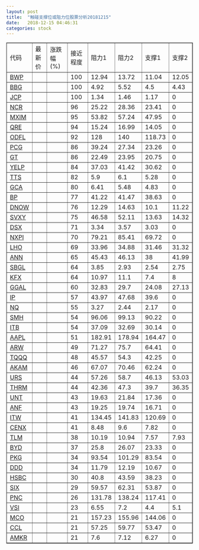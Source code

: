 ```yaml
---
layout: post
title:  "触碰支撑位或阻力位股票分析20181215"
date:   2018-12-15 04:46:31
categories: stock
---
```

<script type="text/javascript">
var stockList = []
stockList.push('gb_bwp');
stockList.push('gb_bbg');
stockList.push('gb_jcp');
stockList.push('gb_ncr');
stockList.push('gb_mxim');
stockList.push('gb_qre');
stockList.push('gb_odfl');
stockList.push('gb_pcg');
stockList.push('gb_gt');
stockList.push('gb_yelp');
stockList.push('gb_tts');
stockList.push('gb_gca');
stockList.push('gb_bp');
stockList.push('gb_dnow');
stockList.push('gb_svxy');
stockList.push('gb_dsx');
stockList.push('gb_nxpi');
stockList.push('gb_lho');
stockList.push('gb_ann');
stockList.push('gb_sbgl');
stockList.push('gb_kfx');
stockList.push('gb_ggal');
stockList.push('gb_ip');
stockList.push('gb_nq');
stockList.push('gb_smh');
stockList.push('gb_itb');
stockList.push('gb_aapl');
stockList.push('gb_arw');
stockList.push('gb_tqqq');
stockList.push('gb_akam');
stockList.push('gb_urs');
stockList.push('gb_thrm');
stockList.push('gb_unt');
stockList.push('gb_anf');
stockList.push('gb_itw');
stockList.push('gb_cenx');
stockList.push('gb_tlm');
stockList.push('gb_byd');
stockList.push('gb_pkg');
stockList.push('gb_ddd');
stockList.push('gb_hsbc');
stockList.push('gb_six');
stockList.push('gb_pnc');
stockList.push('gb_vsi');
stockList.push('gb_mco');
stockList.push('gb_ccl');
stockList.push('gb_amkr');
</script>
<table border="1">
 <tr>
 <td>代码</td>
 <td>最新价</td>
 <td>涨跌幅(%)</td>
 <td>接近程度</td>
 <td>阻力1</td>
 <td>阻力2</td>
 <td>支撑1</td>
 <td>支撑2</td>
</tr>
  <tr id="bwp" class="green">
  <td><a href="http://stock.finance.sina.com.cn/usstock/quotes/BWP.html" target="_blank">BWP</a></td><td></td><td></td><td>100</td><td>12.94</td><td>13.72</td><td>11.04</td><td>12.05</td></tr>
  <tr id="bbg" class="red">
  <td><a href="http://stock.finance.sina.com.cn/usstock/quotes/BBG.html" target="_blank">BBG</a></td><td></td><td></td><td>100</td><td>4.92</td><td>5.52</td><td>4.5</td><td>4.43</td></tr>
  <tr id="jcp" class="green">
  <td><a href="http://stock.finance.sina.com.cn/usstock/quotes/JCP.html" target="_blank">JCP</a></td><td></td><td></td><td>100</td><td>1.34</td><td>1.46</td><td>1.17</td><td>0</td></tr>
  <tr id="ncr" class="green">
  <td><a href="http://stock.finance.sina.com.cn/usstock/quotes/NCR.html" target="_blank">NCR</a></td><td></td><td></td><td>96</td><td>25.22</td><td>28.36</td><td>23.41</td><td>0</td></tr>
  <tr id="mxim" class="red">
  <td><a href="http://stock.finance.sina.com.cn/usstock/quotes/MXIM.html" target="_blank">MXIM</a></td><td></td><td></td><td>95</td><td>53.82</td><td>57.24</td><td>47.95</td><td>0</td></tr>
  <tr id="qre" class="red">
  <td><a href="http://stock.finance.sina.com.cn/usstock/quotes/QRE.html" target="_blank">QRE</a></td><td></td><td></td><td>94</td><td>15.24</td><td>16.99</td><td>14.05</td><td>0</td></tr>
  <tr id="odfl" class="red">
  <td><a href="http://stock.finance.sina.com.cn/usstock/quotes/ODFL.html" target="_blank">ODFL</a></td><td></td><td></td><td>92</td><td>128</td><td>140</td><td>118.73</td><td>0</td></tr>
  <tr id="pcg" class="red">
  <td><a href="http://stock.finance.sina.com.cn/usstock/quotes/PCG.html" target="_blank">PCG</a></td><td></td><td></td><td>86</td><td>39.24</td><td>27.34</td><td>23.26</td><td>0</td></tr>
  <tr id="gt" class="green">
  <td><a href="http://stock.finance.sina.com.cn/usstock/quotes/GT.html" target="_blank">GT</a></td><td></td><td></td><td>86</td><td>22.49</td><td>23.95</td><td>20.75</td><td>0</td></tr>
  <tr id="yelp" class="red">
  <td><a href="http://stock.finance.sina.com.cn/usstock/quotes/YELP.html" target="_blank">YELP</a></td><td></td><td></td><td>84</td><td>37.03</td><td>41.42</td><td>30.62</td><td>0</td></tr>
  <tr id="tts" class="green">
  <td><a href="http://stock.finance.sina.com.cn/usstock/quotes/TTS.html" target="_blank">TTS</a></td><td></td><td></td><td>82</td><td>5.9</td><td>6.1</td><td>5.28</td><td>0</td></tr>
  <tr id="gca" class="green">
  <td><a href="http://stock.finance.sina.com.cn/usstock/quotes/GCA.html" target="_blank">GCA</a></td><td></td><td></td><td>80</td><td>6.41</td><td>5.48</td><td>4.83</td><td>0</td></tr>
  <tr id="bp" class="green">
  <td><a href="http://stock.finance.sina.com.cn/usstock/quotes/BP.html" target="_blank">BP</a></td><td></td><td></td><td>77</td><td>41.22</td><td>41.47</td><td>38.63</td><td>0</td></tr>
  <tr id="dnow" class="red">
  <td><a href="http://stock.finance.sina.com.cn/usstock/quotes/DNOW.html" target="_blank">DNOW</a></td><td></td><td></td><td>76</td><td>12.29</td><td>14.63</td><td>10.1</td><td>11.22</td></tr>
  <tr id="svxy" class="red">
  <td><a href="http://stock.finance.sina.com.cn/usstock/quotes/SVXY.html" target="_blank">SVXY</a></td><td></td><td></td><td>75</td><td>46.58</td><td>52.11</td><td>13.63</td><td>14.32</td></tr>
  <tr id="dsx" class="red">
  <td><a href="http://stock.finance.sina.com.cn/usstock/quotes/DSX.html" target="_blank">DSX</a></td><td></td><td></td><td>71</td><td>3.34</td><td>3.57</td><td>3.03</td><td>0</td></tr>
  <tr id="nxpi" class="red">
  <td><a href="http://stock.finance.sina.com.cn/usstock/quotes/NXPI.html" target="_blank">NXPI</a></td><td></td><td></td><td>70</td><td>79.21</td><td>85.41</td><td>69.72</td><td>0</td></tr>
  <tr id="lho" class="green">
  <td><a href="http://stock.finance.sina.com.cn/usstock/quotes/LHO.html" target="_blank">LHO</a></td><td></td><td></td><td>69</td><td>33.96</td><td>34.88</td><td>31.46</td><td>31.32</td></tr>
  <tr id="ann" class="red">
  <td><a href="http://stock.finance.sina.com.cn/usstock/quotes/ANN.html" target="_blank">ANN</a></td><td></td><td></td><td>65</td><td>45.43</td><td>46.13</td><td>38</td><td>41.99</td></tr>
  <tr id="sbgl" class="green">
  <td><a href="http://stock.finance.sina.com.cn/usstock/quotes/SBGL.html" target="_blank">SBGL</a></td><td></td><td></td><td>64</td><td>3.85</td><td>2.93</td><td>2.54</td><td>2.75</td></tr>
  <tr id="kfx" class="green">
  <td><a href="http://stock.finance.sina.com.cn/usstock/quotes/KFX.html" target="_blank">KFX</a></td><td></td><td></td><td>64</td><td>10.97</td><td>11.1</td><td>7.4</td><td>8</td></tr>
  <tr id="ggal" class="green">
  <td><a href="http://stock.finance.sina.com.cn/usstock/quotes/GGAL.html" target="_blank">GGAL</a></td><td></td><td></td><td>60</td><td>32.83</td><td>29.7</td><td>24.08</td><td>27.13</td></tr>
  <tr id="ip" class="red">
  <td><a href="http://stock.finance.sina.com.cn/usstock/quotes/IP.html" target="_blank">IP</a></td><td></td><td></td><td>57</td><td>43.97</td><td>47.68</td><td>39.6</td><td>0</td></tr>
  <tr id="nq" class="green">
  <td><a href="http://stock.finance.sina.com.cn/usstock/quotes/NQ.html" target="_blank">NQ</a></td><td></td><td></td><td>55</td><td>3.27</td><td>2.44</td><td>2.17</td><td>0</td></tr>
  <tr id="smh" class="green">
  <td><a href="http://stock.finance.sina.com.cn/usstock/quotes/SMH.html" target="_blank">SMH</a></td><td></td><td></td><td>54</td><td>96.06</td><td>99.13</td><td>90.22</td><td>0</td></tr>
  <tr id="itb" class="green">
  <td><a href="http://stock.finance.sina.com.cn/usstock/quotes/ITB.html" target="_blank">ITB</a></td><td></td><td></td><td>54</td><td>37.09</td><td>32.69</td><td>30.14</td><td>0</td></tr>
  <tr id="aapl" class="green">
  <td><a href="http://stock.finance.sina.com.cn/usstock/quotes/AAPL.html" target="_blank">AAPL</a></td><td></td><td></td><td>51</td><td>182.91</td><td>178.94</td><td>164.47</td><td>0</td></tr>
  <tr id="arw" class="red">
  <td><a href="http://stock.finance.sina.com.cn/usstock/quotes/ARW.html" target="_blank">ARW</a></td><td></td><td></td><td>49</td><td>71.27</td><td>75.7</td><td>64.41</td><td>0</td></tr>
  <tr id="tqqq" class="red">
  <td><a href="http://stock.finance.sina.com.cn/usstock/quotes/TQQQ.html" target="_blank">TQQQ</a></td><td></td><td></td><td>48</td><td>45.57</td><td>54.3</td><td>42.25</td><td>0</td></tr>
  <tr id="akam" class="red">
  <td><a href="http://stock.finance.sina.com.cn/usstock/quotes/AKAM.html" target="_blank">AKAM</a></td><td></td><td></td><td>46</td><td>67.07</td><td>70.46</td><td>62.24</td><td>0</td></tr>
  <tr id="urs" class="green">
  <td><a href="http://stock.finance.sina.com.cn/usstock/quotes/URS.html" target="_blank">URS</a></td><td></td><td></td><td>44</td><td>57.26</td><td>58.7</td><td>46.13</td><td>53.03</td></tr>
  <tr id="thrm" class="red">
  <td><a href="http://stock.finance.sina.com.cn/usstock/quotes/THRM.html" target="_blank">THRM</a></td><td></td><td></td><td>44</td><td>42.36</td><td>47.3</td><td>39.7</td><td>36.35</td></tr>
  <tr id="unt" class="green">
  <td><a href="http://stock.finance.sina.com.cn/usstock/quotes/UNT.html" target="_blank">UNT</a></td><td></td><td></td><td>43</td><td>19.63</td><td>21.84</td><td>17.36</td><td>0</td></tr>
  <tr id="anf" class="red">
  <td><a href="http://stock.finance.sina.com.cn/usstock/quotes/ANF.html" target="_blank">ANF</a></td><td></td><td></td><td>43</td><td>19.25</td><td>19.74</td><td>16.71</td><td>0</td></tr>
  <tr id="itw" class="red">
  <td><a href="http://stock.finance.sina.com.cn/usstock/quotes/ITW.html" target="_blank">ITW</a></td><td></td><td></td><td>41</td><td>134.45</td><td>141.83</td><td>120.69</td><td>0</td></tr>
  <tr id="cenx" class="red">
  <td><a href="http://stock.finance.sina.com.cn/usstock/quotes/CENX.html" target="_blank">CENX</a></td><td></td><td></td><td>41</td><td>8.48</td><td>9.6</td><td>7.82</td><td>0</td></tr>
  <tr id="tlm" class="green">
  <td><a href="http://stock.finance.sina.com.cn/usstock/quotes/TLM.html" target="_blank">TLM</a></td><td></td><td></td><td>38</td><td>10.19</td><td>10.94</td><td>7.57</td><td>7.93</td></tr>
  <tr id="byd" class="green">
  <td><a href="http://stock.finance.sina.com.cn/usstock/quotes/BYD.html" target="_blank">BYD</a></td><td></td><td></td><td>37</td><td>25.8</td><td>26.07</td><td>23.33</td><td>0</td></tr>
  <tr id="pkg" class="red">
  <td><a href="http://stock.finance.sina.com.cn/usstock/quotes/PKG.html" target="_blank">PKG</a></td><td></td><td></td><td>34</td><td>93.54</td><td>101.29</td><td>83.54</td><td>0</td></tr>
  <tr id="ddd" class="green">
  <td><a href="http://stock.finance.sina.com.cn/usstock/quotes/DDD.html" target="_blank">DDD</a></td><td></td><td></td><td>34</td><td>11.79</td><td>12.19</td><td>10.67</td><td>0</td></tr>
  <tr id="hsbc" class="green">
  <td><a href="http://stock.finance.sina.com.cn/usstock/quotes/HSBC.html" target="_blank">HSBC</a></td><td></td><td></td><td>30</td><td>40.8</td><td>43.59</td><td>38.23</td><td>0</td></tr>
  <tr id="six" class="red">
  <td><a href="http://stock.finance.sina.com.cn/usstock/quotes/SIX.html" target="_blank">SIX</a></td><td></td><td></td><td>29</td><td>59.57</td><td>62.31</td><td>53.87</td><td>0</td></tr>
  <tr id="pnc" class="green">
  <td><a href="http://stock.finance.sina.com.cn/usstock/quotes/PNC.html" target="_blank">PNC</a></td><td></td><td></td><td>26</td><td>131.78</td><td>138.24</td><td>117.41</td><td>0</td></tr>
  <tr id="vsi" class="green">
  <td><a href="http://stock.finance.sina.com.cn/usstock/quotes/VSI.html" target="_blank">VSI</a></td><td></td><td></td><td>23</td><td>6.55</td><td>7.2</td><td>4.4</td><td>5.1</td></tr>
  <tr id="mco" class="green">
  <td><a href="http://stock.finance.sina.com.cn/usstock/quotes/MCO.html" target="_blank">MCO</a></td><td></td><td></td><td>21</td><td>157.23</td><td>155.96</td><td>144.06</td><td>0</td></tr>
  <tr id="ccl" class="red">
  <td><a href="http://stock.finance.sina.com.cn/usstock/quotes/CCL.html" target="_blank">CCL</a></td><td></td><td></td><td>21</td><td>57.25</td><td>59.77</td><td>53.47</td><td>0</td></tr>
  <tr id="amkr" class="green">
  <td><a href="http://stock.finance.sina.com.cn/usstock/quotes/AMKR.html" target="_blank">AMKR</a></td><td></td><td></td><td>21</td><td>7.6</td><td>7.12</td><td>6.27</td><td>0</td></tr>
</table>
